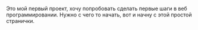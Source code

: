 Это мой первый проект, 
хочу попробовать сделать первые шаги в веб программировании.
Нужно с чего то начать, вот и начну с этой простой странички.